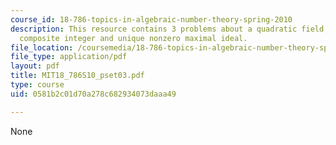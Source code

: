 ```yaml
---
course_id: 18-786-topics-in-algebraic-number-theory-spring-2010
description: This resource contains 3 problems about a quadratic field, squarefree
  composite integer and unique nonzero maximal ideal.
file_location: /coursemedia/18-786-topics-in-algebraic-number-theory-spring-2010/0581b2c01d70a278c682934073daaa49_MIT18_786S10_pset03.pdf
file_type: application/pdf
layout: pdf
title: MIT18_786S10_pset03.pdf
type: course
uid: 0581b2c01d70a278c682934073daaa49

---
```

None